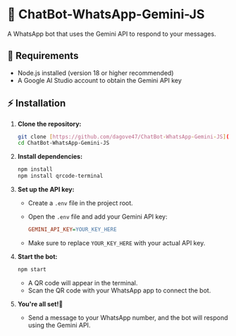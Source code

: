 # 🚀 ChatBot-WhatsApp-Gemini-JS

A WhatsApp bot that uses the Gemini API to respond to your messages.

##  📌 Requirements

* Node.js installed (version 18 or higher recommended)
* A Google AI Studio account to obtain the Gemini API key

##  ⚡ Installation

1.  **Clone the repository:**

    ```bash
    git clone [https://github.com/dagove47/ChatBot-WhatsApp-Gemini-JS](https://github.com/dagove47/ChatBot-WhatsApp-Gemini-JS)
    cd ChatBot-WhatsApp-Gemini-JS
    ```

2.  **Install dependencies:**

    ```bash
    npm install
    npm install qrcode-terminal
    ```

3.  **Set up the API key:**

    * Create a `.env` file in the project root.
    * Open the `.env` file and add your Gemini API key:

        ```ini
        GEMINI_API_KEY=YOUR_KEY_HERE
        ```

    * Make sure to replace `YOUR_KEY_HERE` with your actual API key.

4.  **Start the bot:**

    ```bash
    npm start
    ```

    * A QR code will appear in the terminal.
    * Scan the QR code with your WhatsApp app to connect the bot.

5.  **You're all set!🎉**

    * Send a message to your WhatsApp number, and the bot will respond using the Gemini API.
